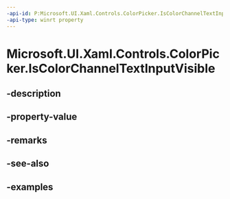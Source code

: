 ```yaml
---
-api-id: P:Microsoft.UI.Xaml.Controls.ColorPicker.IsColorChannelTextInputVisible
-api-type: winrt property
---
```


<!-- Property syntax.
public bool IsColorChannelTextInputVisible { get;  set; }
-->

# Microsoft.UI.Xaml.Controls.ColorPicker.IsColorChannelTextInputVisible

## -description

## -property-value

## -remarks

## -see-also

## -examples

